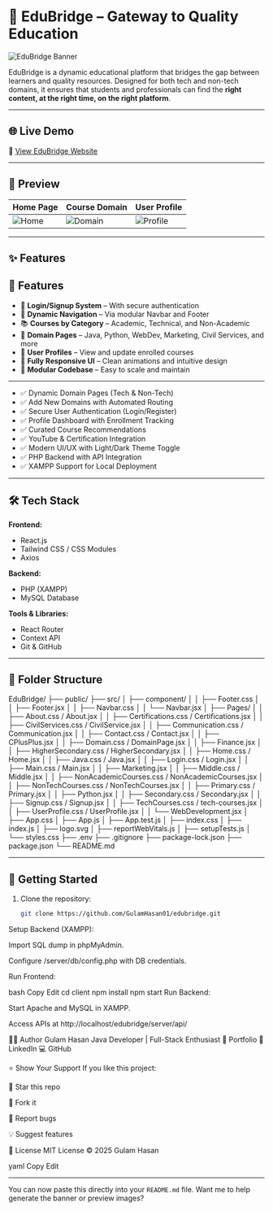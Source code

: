 # 🚀 EduBridge – Gateway to Quality Education

![EduBridge Banner](https://your-image-link.com/banner.png)

EduBridge is a dynamic educational platform that bridges the gap between learners and quality resources. Designed for both tech and non-tech domains, it ensures that students and professionals can find the **right content, at the right time, on the right platform**.

---

## 🌐 Live Demo
🔗 [View EduBridge Website](https://your-deployed-link.com)

---

## 📸 Preview

| Home Page | Course Domain | User Profile |
|----------|---------------|--------------|
| ![Home](https://your-image-link.com/home.png) | ![Domain](https://your-image-link.com/domain.png) | ![Profile](https://your-image-link.com/profile.png) |

---

## ✨ Features
## 🚀 Features

- 🔐 **Login/Signup System** – With secure authentication
- 🧭 **Dynamic Navigation** – Via modular Navbar and Footer
- 📚 **Courses by Category** – Academic, Technical, and Non-Academic
- 🎯 **Domain Pages** – Java, Python, WebDev, Marketing, Civil Services, and more
- 🧾 **User Profiles** – View and update enrolled courses
- 🧠 **Fully Responsive UI** – Clean animations and intuitive design
- 🧩 **Modular Codebase** – Easy to scale and maintain

---

- ✅ Dynamic Domain Pages (Tech & Non-Tech)
- ✅ Add New Domains with Automated Routing
- ✅ Secure User Authentication (Login/Register)
- ✅ Profile Dashboard with Enrollment Tracking
- ✅ Curated Course Recommendations
- ✅ YouTube & Certification Integration
- ✅ Modern UI/UX with Light/Dark Theme Toggle
- ✅ PHP Backend with API Integration
- ✅ XAMPP Support for Local Deployment

---

## 🛠️ Tech Stack

**Frontend:**
- React.js
- Tailwind CSS / CSS Modules
- Axios

**Backend:**
- PHP (XAMPP)
- MySQL Database

**Tools & Libraries:**
- React Router
- Context API
- Git & GitHub

---

## 📁 Folder Structure

EduBridge/
├── public/
├── src/
│ ├── component/
│ │ ├── Footer.css
│ │ ├── Footer.jsx
│ │ ├── Navbar.css
│ │ └── Navbar.jsx
│ ├── Pages/
│ │ ├── About.css / About.jsx
│ │ ├── Certifications.css / Certifications.jsx
│ │ ├── CivilServices.css / CivilService.jsx
│ │ ├── Communication.css / Communication.jsx
│ │ ├── Contact.css / Contact.jsx
│ │ ├── CPlusPlus.jsx
│ │ ├── Domain.css / DomainPage.jsx
│ │ ├── Finance.jsx
│ │ ├── HigherSecondary.css / HigherSecondary.jsx
│ │ ├── Home.css / Home.jsx
│ │ ├── Java.css / Java.jsx
│ │ ├── Login.css / Login.jsx
│ │ ├── Main.css / Main.jsx
│ │ ├── Marketing.jsx
│ │ ├── Middle.css / Middle.jsx
│ │ ├── NonAcademicCourses.css / NonAcademicCourses.jsx
│ │ ├── NonTechCourses.css / NonTechCourses.jsx
│ │ ├── Primary.css / Primary.jsx
│ │ ├── Python.jsx
│ │ ├── Secondary.css / Secondary.jsx
│ │ ├── Signup.css / Signup.jsx
│ │ ├── TechCourses.css / tech-courses.jsx
│ │ ├── UserProfile.css / UserProfile.jsx
│ │ └── WebDevelopment.jsx
│ ├── App.css
│ ├── App.js
│ ├── App.test.js
│ ├── index.css
│ ├── index.js
│ ├── logo.svg
│ ├── reportWebVitals.js
│ ├── setupTests.js
│ └── styles.css
├── .env
├── .gitignore
├── package-lock.json
├── package.json
└── README.md




---

## 🚀 Getting Started

1. Clone the repository:
   ```bash
   git clone https://github.com/GulamHasan01/edubridge.git
Setup Backend (XAMPP):

Import SQL dump in phpMyAdmin.

Configure /server/db/config.php with DB credentials.

Run Frontend:

bash
Copy
Edit
cd client
npm install
npm start
Run Backend:

Start Apache and MySQL in XAMPP.

Access APIs at http://localhost/edubridge/server/api/

🧑‍💻 Author
Gulam Hasan
Java Developer | Full-Stack Enthusiast
🔗 Portfolio
💼 LinkedIn
💻 GitHub

⭐ Show Your Support
If you like this project:

🌟 Star this repo

🍴 Fork it

🐛 Report bugs

💡 Suggest features

📜 License
MIT License © 2025 Gulam Hasan

yaml
Copy
Edit

---

You can now paste this directly into your `README.md` file. Want me to help generate the banner or preview images?







